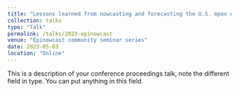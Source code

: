 ```yaml
---
title: "Lessons learned from nowcasting and forecasting the U.S. mpox outbreak"
collection: talks
type: "Talk"
permalink: /talks/2023-epinowcast
venue: "Epinowcast community seminar series"
date: 2023-05-03
location: "Online"
---
```


This is a description of your conference proceedings talk, note the different field in type. You can put anything in this field.
